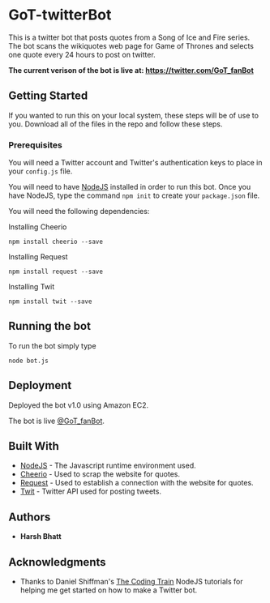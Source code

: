 # GoT-twitterBot
This is a twitter bot that posts quotes from a Song of Ice and Fire series. The bot scans the wikiquotes web page for Game of Thrones and selects one quote every 24 hours to post on twitter. 

**The current verison of the bot is live at: https://twitter.com/GoT_fanBot**
## Getting Started
If you wanted to run this on your local system, these steps will be of use to you. Download all of the files in the repo and follow these steps.
### Prerequisites
You will need a Twitter account and Twitter's authentication keys to place in your `config.js` file.

You will need to have [NodeJS](https://nodejs.org/en/) installed in order to run this bot.
Once you have NodeJS, type the command `npm init` to create your `package.json` file. 


You will need the following dependencies: 

Installing Cheerio
```
npm install cheerio --save
```
Installing Request
```
npm install request --save
```
Installing Twit
```
npm install twit --save
```

## Running the bot
To run the bot simply type
```
node bot.js
```
## Deployment
Deployed the bot v1.0 using Amazon EC2. 

The bot is live [@GoT_fanBot](https://twitter.com/GoT_fanBot). 

## Built With
* [NodeJS](https://nodejs.org/en/) - The Javascript runtime environment used.
* [Cheerio](https://cheerio.js.org) - Used to scrap the website for quotes.
* [Request](https://www.npmjs.com/package/request) - Used to establish a connection with the website for quotes.
* [Twit](https://www.npmjs.com/package/twit) - Twitter API used for posting tweets.

## Authors
* **Harsh Bhatt** 

## Acknowledgments 
* Thanks to Daniel Shiffman's [The Coding Train](https://www.youtube.com/user/shiffman) NodeJS tutorials for helping me get started on how to make a Twitter bot.
